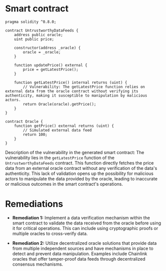 # Smart contract

```solidity
pragma solidity ^0.8.0;

contract UntrustworthyDataFeeds {
    address public oracle;
    uint public price;

    constructor(address _oracle) {
        oracle = _oracle;
    }

    function updatePrice() external {
        price = getLatestPrice();
    }

    function getLatestPrice() internal returns (uint) {
        // Vulnerability: The getLatestPrice function relies on external data from the oracle contract without verifying its authenticity, making it susceptible to manipulation by malicious actors.
        return Oracle(oracle).getPrice();
    }
}

contract Oracle {
    function getPrice() external returns (uint) {
        // Simulated external data feed
        return 100;
    }
}
```

Description of the vulnerability in the generated smart contract:
The vulnerability lies in the `getLatestPrice` function of the `UntrustworthyDataFeeds` contract. This function directly fetches the price data from an external oracle contract without any verification of the data's authenticity. This lack of validation opens up the possibility for malicious actors to manipulate the data provided by the oracle, leading to inaccurate or malicious outcomes in the smart contract's operations.

# Remediations

- **Remediation 1:** Implement a data verification mechanism within the smart contract to validate the data received from the oracle before using it for critical operations. This can include using cryptographic proofs or multiple oracles to cross-verify data.
  
- **Remediation 2:** Utilize decentralized oracle solutions that provide data from multiple independent sources and have mechanisms in place to detect and prevent data manipulation. Examples include Chainlink oracles that offer tamper-proof data feeds through decentralized consensus mechanisms.